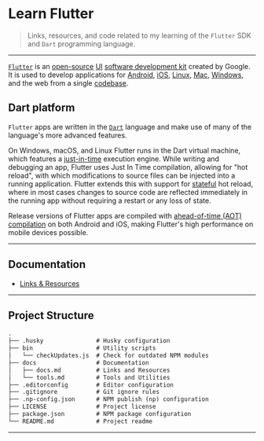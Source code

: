 # Learn Flutter

> Links, resources, and code related to my learning of the `Flutter` SDK and `Dart` programming language.

---

[`Flutter`](https://flutter.dev/) is an [open-source](https://en.wikipedia.org/wiki/Open-source_software) [UI](https://en.wikipedia.org/wiki/User_interface) [software development kit](https://en.wikipedia.org/wiki/Software_development_kit) created by Google. It is used to develop applications for [Android](https://en.wikipedia.org/wiki/Android_(operating_system)), [iOS](https://en.wikipedia.org/wiki/IOS), [Linux](https://en.wikipedia.org/wiki/Linux), [Mac](https://en.wikipedia.org/wiki/MacOS), [Windows](https://en.wikipedia.org/wiki/Microsoft_Windows), and the web from a single [codebase](https://en.wikipedia.org/wiki/Codebase).

## Dart platform

`Flutter` apps are written in the [`Dart`](https://en.wikipedia.org/wiki/Dart_(programming_language)) language and make use of many of the language's more advanced features.

On Windows, macOS, and Linux Flutter runs in the Dart virtual machine, which features a [just-in-time](https://en.wikipedia.org/wiki/Just-in-time_compilation) execution engine. While writing and debugging an app, Flutter uses Just In Time compilation, allowing for "hot reload", with which modifications to source files can be injected into a running application. Flutter extends this with support for [stateful](https://en.wikipedia.org/wiki/Stateful) hot reload, where in most cases changes to source code are reflected immediately in the running app without requiring a restart or any loss of state.

Release versions of Flutter apps are compiled with [ahead-of-time (AOT) compilation](https://en.wikipedia.org/wiki/Ahead-of-time_compilation) on both Android and iOS, making Flutter's high performance on mobile devices possible.

---

## Documentation

* [Links & Resources](./docs/docs.md)

---

## Project Structure

```md
.
├── .husky               # Husky configuration
├── bin                  # Utility scripts
│   └── checkUpdates.js  # Check for outdated NPM modules
├── docs                 # Documentation
│   ├── docs.md          # Links and Resources
│   └── tools.md         # Tools and Utilities
├── .editorconfig        # Editor configuration
├── .gitignore           # Git ignore rules
├── .np-config.json      # NPM publish (np) configuration
├── LICENSE              # Project license
├── package.json         # NPM package configuration
└── README.md            # Project readme
```

---
